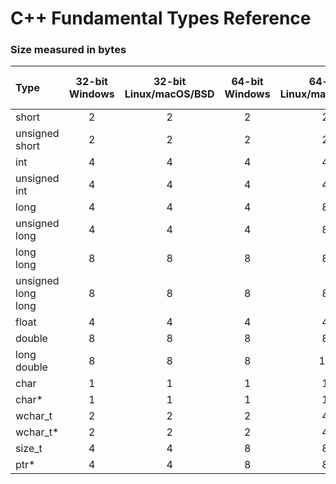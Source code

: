 # C++ Fundamental Types Reference
### Size measured in bytes

| Type               | 32-bit Windows | 32-bit Linux/macOS/BSD | 64-bit Windows | 64-bit Linux/macOS/BSD | Printf Format Specifier |
|:-------------------|:--------------:|:----------------------:|:--------------:|:----------------------:|------------------------:|
| short              |       2        |           2            |       2        |           2            |                     %hd |
| unsigned short     |       2        |           2            |       2        |           2            |                     %hu |
| int                |       4        |           4            |       4        |           4            |                      %d |
| unsigned int       |       4        |           4            |       4        |           4            |                      %u |
| long               |       4        |           4            |       4        |           8            |                     %ld |
| unsigned long      |       4        |           4            |       4        |           8            |                     %lu |
| long long          |       8        |           8            |       8        |           8            |                    %lld |
| unsigned long long |       8        |           8            |       8        |           8            |                    %llu |
| float              |       4        |           4            |       4        |           4            |                      %g |
| double             |       8        |           8            |       8        |           8            |                     %lg |
| long double        |       8        |           8            |       8        |           16           |                     %Lg |
| char               |       1        |           1            |       1        |           1            |                      %c |
| char*              |       1        |           1            |       1        |           1            |                      %s |
| wchar_t            |       2        |           2            |       2        |           4            |                     %lc |
| wchar_t*           |       2        |           2            |       2        |           4            |                     %ls |
| size_t             |       4        |           4            |       8        |           8            |                     %zd |
| ptr*               |       4        |           4            |       8        |           8            |                      %p |